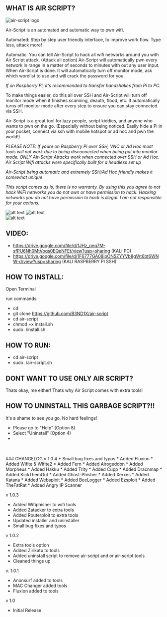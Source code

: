 ## WHAT IS AIR SCRIPT?

![air-script logo](https://raw.githubusercontent.com/B3ND1X/air-script-img/main/IMG_0992.jpg)

Air-Script is an automated and automatic way to pwn wifi. 


Automated: Step by step user friendly interface, to improve work flow. Type less, attack more!


Automatic: You can tell Air-Script to hack all wifi networks around you with Air Script attack. (Attack all option)
Air-Script will automatically pwn every network in range in a matter of seconds to minutes with out any user input. When Air-Script is done. It will automatically turn off monitor mode, ask which wordlist to use and will crack the password for you.


*If on Raspberry Pi, it's recommended to transfer handshakes from Pi to PC.*

To make things easier, do this all over SSH and Air-Script will turn off monitor mode when it finishes scanning, deauth, flood, etc. 
It automatically turns off monitor mode after every step to ensure you can stay connected via SSH. 


Air-Script is a great tool for lazy people, script kiddies, and anyone who wants to pwn on the go. (Especially without being noticed. 
Easily hide a Pi in your pocket, connect via ssh with mobile hotspot or ad hoc and pwn the world!)

*PLEASE NOTE: If youre on Raspberry Pi over SSH, VNC or Ad Hoc most tools will not work due to being disconnected when being put into monitor mode. ONLY Air-Script Attacks work when connected over SSH or Ad Hoc. Air Script Wifi attacks were specifically built for a headless set up*


*Air-Script being automatic and extremely SSH/Ad Hoc friendly makes it somewhat unique*

*This script comes as is, there is no warranty.*
*By using this you agree to not hack WiFi networks you do not own or have permission to hack.*
*Hacking networks you do not have permission to hack is illegal. I am not responsible for your actions.*

![alt text](https://raw.githubusercontent.com/B3ND1X/air-script-img/main/air-scriptv1.0.2.png)
![alt text](https://raw.githubusercontent.com/B3ND1X/air-script-img/main/IMG_0991.JPG)	
![alt text](https://github.com/B3ND1X/air-script-mobile/blob/main/img/IMG1.JPG)


## VIDEO:
* https://drive.google.com/file/d/1JHz_qeq7M-sfPU6Nh0MtVoqs0EQeNFEt/view?usp=sharing (KALI PC)
* https://drive.google.com/file/d/1F6777GA08joON5ZYYVb8gWt6bt6WNW-d/view?usp=sharing (KALI RASPBERRY PI SSH)
							               
		
		
## HOW TO INSTALL:

Open Terminal

run commands: 

* cd
* git clone https://github.com/B3ND1X/air-script
* cd air-script 
* chmod +x install.sh
* sudo ./install.sh


## HOW TO RUN:

* cd air-script
* sudo ./air-script.sh

## DONT WANT TO USE ONLY AIR SCRIPT?

Thats okay, me either! Thats why Air Script comes with extra tools!


## HOW TO UNINSTALL THIS GARBAGE SCRIPT?!!

It's a shame to see you go. No hard feelings!

* Please go to "Help" (Option 8)
* Select "Uninstall" (Option 4)
* 
<br>
</br>
### CHANGELOG
v 1.0.4
* Small bug fixes and typos
* Added Fluxion
* Added Wifite & Wifite2
* Added Fern
* Added Airogeddon
* Added Morpheus
* Added Hakku
* Added Trity
* Added Cupp
* Added Dracnmap
* Added KickThemOut
* Added Ghost-Phisher
* Added Xerxes
* Added Katana
* Added Websploit
* Added BeeLogger
* Added Ezsploit
* Added TheFatRat
* Added Angry IP Scanner


v 1.0.3
* Added Wifiphisher to wifi tools
* Added Zatacker to extra tools
* Added Routerploit to extra tools
* Updated installer and uninstaller
* Small bug fixes and typos


v 1.0.2
* Extra tools option
* Added Zirikatu to tools
* Added uninstall script to remove air-script and or air-script tools
* Cleaned things up


v. 1.0.1


* Anonsurf added to tools
* MAC Changer added tools
* Fluxion added to tools


v 1.0
* Initial Release
